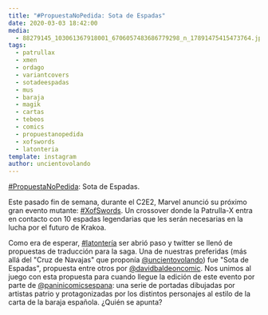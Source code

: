 ```yaml
---
title: "#PropuestaNoPedida: Sota de Espadas"
date: 2020-03-03 18:42:00
media: 
  - 88279145_103061367918001_6706057483686779298_n_17891475415473764.jpg
tags: 
  - patrullax
  - xmen
  - ordago
  - variantcovers
  - sotadeespadas
  - mus
  - baraja
  - magik
  - cartas
  - tebeos
  - comics
  - propuestanopedida
  - xofswords
  - latonteria
template: instagram
author: uncientovolando
---
```


[#PropuestaNoPedida](/tags/propuestanopedida): Sota de Espadas.

Este pasado fin de semana, durante el C2E2, Marvel anunció su próximo gran evento mutante: [#XofSwords](/tags/xofswords). Un crossover donde la Patrulla-X entra en contacto con 10 espadas legendarias que les serán necesarias en la lucha por el futuro de Krakoa.

Como era de esperar, [#latontería](/tags/latonteria) ser abrió paso y twitter se llenó de propuestas de traducción para la saga. Una de nuestras preferidas (más allá del "Cruz de Navajas" que proponía [@uncientovolando](https://instagram.com/uncientovolando)) fue "Sota de Espadas", propuesta entre otros por [@davidbaldeoncomic](https://instagram.com/davidbaldeoncomic).
Nos unimos al juego con esta propuesta para cuando llegue la edición de este evento por parte de [@paninicomicsespana](https://instagram.com/paninicomicsespana): una serie de portadas dibujadas por artistas patrio y protagonizadas por los distintos personajes al estilo de la carta de la baraja española. ¿Quién se apunta?
